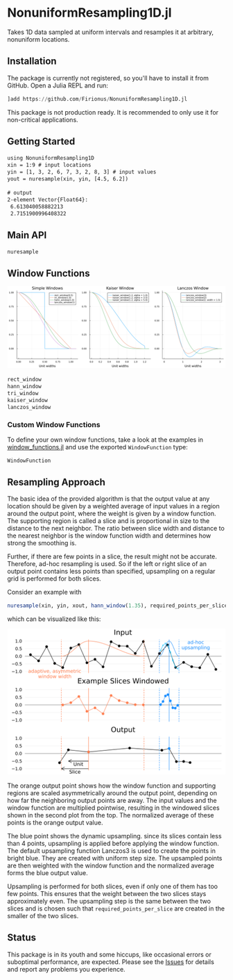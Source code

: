 # NonuniformResampling1D.jl

Takes 1D data sampled at uniform intervals and resamples it at arbitrary,
nonuniform locations. 

## Installation

The package is currently not registered, so you'll have to install it from GitHub. Open a Julia REPL and run:

```julia
]add https://github.com/Firionus/NonuniformResampling1D.jl
```

This package is not production ready. It is recommended to only use it for non-critical applications. 

## Getting Started

```jldoctest
using NonuniformResampling1D
xin = 1:9 # input locations
yin = [1, 3, 2, 6, 7, 3, 2, 8, 3] # input values
yout = nuresample(xin, yin, [4.5, 6.2])

# output
2-element Vector{Float64}:
 6.613040058882213
 2.7151900996408322
```

## Main API

```@docs
nuresample
```

## Window Functions

![Diagram Showing the Different Available Windows](examples/windows.svg)

```@docs
rect_window
hann_window
tri_window
kaiser_window
lanczos_window
```

### Custom Window Functions

To define your own window functions, take a look at the examples in [window_functions.jl](https://github.com/Firionus/NonuniformResampling1D.jl/blob/main/src/window_functions.jl) and use the exported `WindowFunction` type:

```@docs
WindowFunction
```

## Resampling Approach

The basic idea of the provided algorithm is that the output value at any
location should be given by a weighted average of input values in a region
around the output point, where the weight is given by a window function. The
supporting region is called a slice and is proportional in size to the distance
to the next neighbor. The ratio between slice width and distance to the nearest
neighbor is the window function width and determines how strong the smoothing
is. 

Further, if there are few points in a slice, the result might not be accurate.
Therefore, ad-hoc resampling is used. So if the left or right slice of an output
point contains less points than specified, upsampling on a regular grid is
performed for both slices. 

Consider an example with 
```julia
nuresample(xin, yin, xout, hann_window(1.35), required_points_per_slice = 4)
```
which can be visualized like this:

![Diagram Showing the Resampling Approach](examples/explanation_diagram.svg)

The orange output point shows how the window function and supporting regions are
scaled asymmetrically around the output point, depending on how far the
neighboring output points are away. The input values and the window function are
multiplied pointwise, resulting in the windowed slices shown in the second plot
from the top. The normalized average of these points is the orange output value. 

The blue point shows the dynamic upsampling. since its slices contain less than
4 points, upsampling is applied before applying the window function. The default
upsampling function Lanczos3 is used to create the points in bright blue. They
are created with uniform step size. The upsampled points are then weighted with
the window function and the normalized average forms the blue output value. 

Upsampling is performed for both slices, even if only one of them has too few
points. This ensures that the weight between the two slices stays approximately
even. The upsampling step is the same between the two slices and is chosen such
that `required_points_per_slice` are created in the smaller of the two slices.

## Status

This package is in its youth and some hiccups, like occasional errors or
suboptimal performance, are expected. Please see the
[Issues](https://github.com/Firionus/NonuniformResampling1D.jl/issues) for
details and report any problems you experience. 